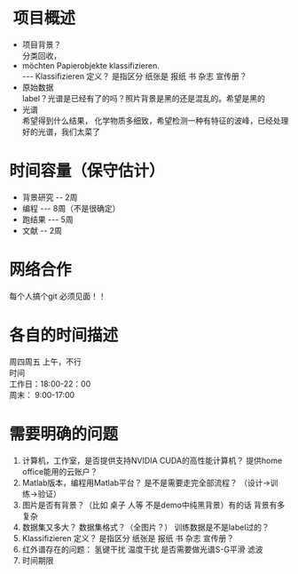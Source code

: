 #  项目概述
 + 项目背景？  
    分类回收，
 +  möchten Papierobjekte klassifizieren.  
    --- Klassifizieren 定义？  是指区分 纸张是 报纸 书 杂志 宣传册？
 + 原始数据  
    label？光谱是已经有了的吗？照片背景是黑的还是混乱的。希望是黑的
+ 光谱  
    希望得到什么结果， 化学物质多细致，希望检测一种有特征的波峰，已经处理好的光谱，我们太菜了
# 时间容量（保守估计）
+ 背景研究 -- 2周
+ 编程 --- 8周（不是很确定）
+ 跑结果 --- 5周
+ 文献 -- 2周
# 网络合作
每个人搞个git
必须见面！！

# 各自的时间描述
周四周五 上午，不行  
时间  
工作日：18:00-22：00  
周末： 9:00-17:00
# 需要明确的问题
1. 计算机，工作室，是否提供支持NVIDIA CUDA的高性能计算机？  提供home office能用的云账户？
2. Matlab版本，编程用Matlab平台？ 是不是需要走完全部流程？
（设计->训练->验证）
3. 图片是否有背景？（比如 桌子 人等 不是demo中纯黑背景）有的话 背景有多复杂
4. 数据集又多大？  数据集格式？（全图片？） 训练数据是不是label过的？
5. Klassifizieren 定义？  是指区分 纸张是 报纸 书 杂志 宣传册？ 
6. 红外谱存在的问题：
氢键干扰 温度干扰
是否需要做光谱S-G平滑 滤波
7. 时间期限


